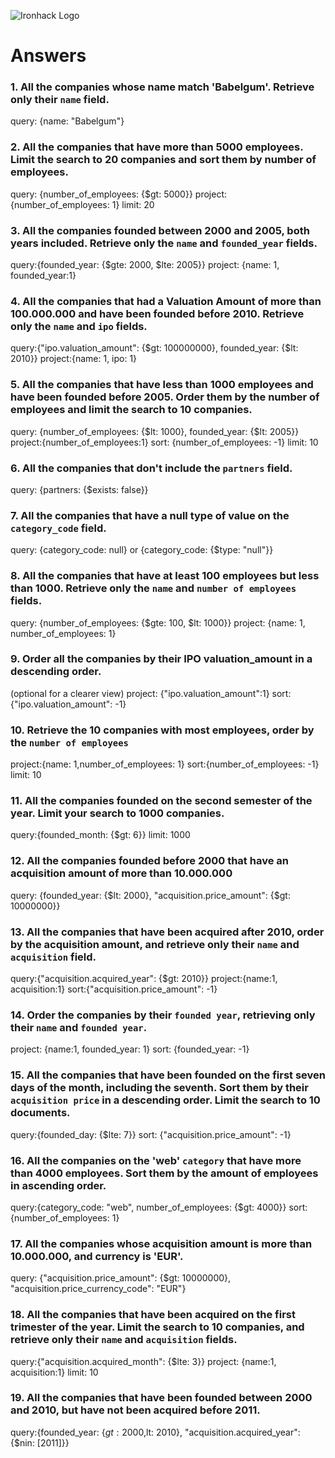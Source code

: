 ![Ironhack Logo](https://i.imgur.com/1QgrNNw.png)

# Answers

### 1. All the companies whose name match 'Babelgum'. Retrieve only their `name` field.

query: {name: "Babelgum"}

### 2. All the companies that have more than 5000 employees. Limit the search to 20 companies and sort them by **number of employees**.

query: {number_of_employees: {$gt: 5000}}
project: {number_of_employees: 1}
limit: 20

### 3. All the companies founded between 2000 and 2005, both years included. Retrieve only the `name` and `founded_year` fields.

query:{founded_year: {$gte: 2000, $lte: 2005}}
project: {name: 1, founded_year:1}

### 4. All the companies that had a Valuation Amount of more than 100.000.000 and have been founded before 2010. Retrieve only the `name` and `ipo` fields.
query:{"ipo.valuation_amount": {$gt: 100000000}, founded_year: {$lt: 2010}}
project:{name: 1, ipo: 1}

### 5. All the companies that have less than 1000 employees and have been founded before 2005. Order them by the number of employees and limit the search to 10 companies.
query: {number_of_employees: {$lt: 1000}, founded_year: {$lt: 2005}}
project:{number_of_employees:1}
sort: {number_of_employees: -1}
limit: 10

### 6. All the companies that don't include the `partners` field.

query: {partners: {$exists: false}}

### 7. All the companies that have a null type of value on the `category_code` field.

query: {category_code: null} or {category_code: {$type: "null"}}

### 8. All the companies that have at least 100 employees but less than 1000. Retrieve only the `name` and `number of employees` fields.

query: {number_of_employees: {$gte: 100, $lt: 1000}}
project: {name: 1, number_of_employees: 1}

### 9. Order all the companies by their IPO valuation_amount in a descending order.
(optional for a clearer view) project: {"ipo.valuation_amount":1}
sort:{"ipo.valuation_amount": -1} 

### 10. Retrieve the 10 companies with most employees, order by the `number of employees`
project:{name: 1,number_of_employees: 1}
sort:{number_of_employees: -1}
limit: 10

### 11. All the companies founded on the second semester of the year. Limit your search to 1000 companies.
query:{founded_month: {$gt: 6}}
limit: 1000

### 12. All the companies founded before 2000 that have an acquisition amount of more than 10.000.000

query: {founded_year: {$lt: 2000}, "acquisition.price_amount": {$gt: 10000000}}

### 13. All the companies that have been acquired after 2010, order by the acquisition amount, and retrieve only their `name` and `acquisition` field.

query:{"acquisition.acquired_year": {$gt: 2010}}
project:{name:1, acquisition:1}
sort:{"acquisition.price_amount": -1}

### 14. Order the companies by their `founded year`, retrieving only their `name` and `founded year`.
project: {name:1, founded_year: 1}
sort: {founded_year: -1}

### 15. All the companies that have been founded on the first seven days of the month, including the seventh. Sort them by their `acquisition price` in a descending order. Limit the search to 10 documents.
query:{founded_day: {$lte: 7}}
sort: {"acquisition.price_amount": -1}

### 16. All the companies on the 'web' `category` that have more than 4000 employees. Sort them by the amount of employees in ascending order.
query:{category_code: "web", number_of_employees: {$gt: 4000}}
sort:{number_of_employees: 1}

### 17. All the companies whose acquisition amount is more than 10.000.000, and currency is 'EUR'.

query: {"acquisition.price_amount": {$gt: 10000000}, "acquisition.price_currency_code": "EUR"}

### 18. All the companies that have been acquired on the first trimester of the year. Limit the search to 10 companies, and retrieve only their `name` and `acquisition` fields.
query:{"acquisition.acquired_month": {$lte: 3}}
project: {name:1, acquisition:1}
limit: 10

### 19. All the companies that have been founded between 2000 and 2010, but have not been acquired before 2011.

query:{founded_year: {$gt: 2000,$lt: 2010}, "acquisition.acquired_year": {$nin: [2011]}}
